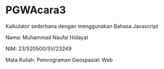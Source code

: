 # PGWAcara3
Kalkulator sederhana dengan menggunakan Bahasa Javascript

Nama: Muhammad Naufal Hidayat

NIM: 23/520500/SV/23249

Mata Kuliah: Pemrograman Geospasial: Web
